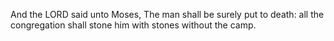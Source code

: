 And the LORD said unto Moses, The man shall be surely put to death: all the congregation shall stone him with stones without the camp.
